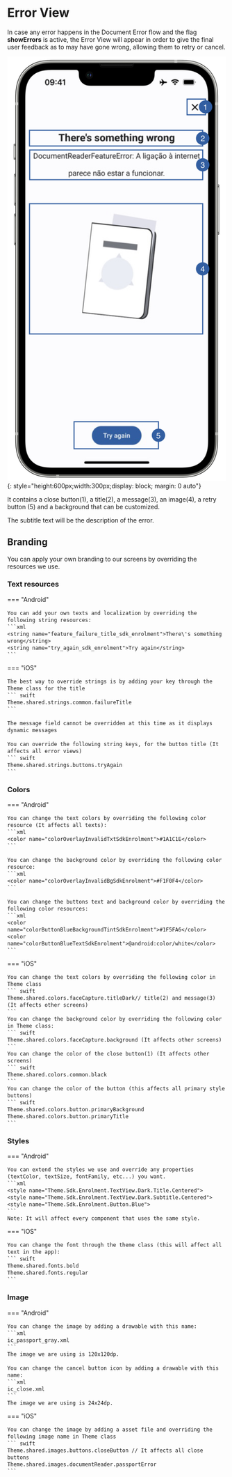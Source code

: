# Error View

In case any error happens in the Document Error flow and the flag **showErrors** is active, the Error View will appear in order to give the final user feedback as to may have gone wrong, allowing them to retry or cancel.

![Document Reader Example](Assets/DR_Error.png "Document Reader Default Error Screen"){: style="height:600px;width:300px;display: block; margin: 0 auto"}

It contains a close button(1), a title(2), a message(3), an image(4), a retry button (5) and a background that can be customized.

The subtitle text will be the description of the error.

## Branding

You can apply your own branding to our screens by overriding the resources we use.

### Text resources

=== "Android"

    You can add your own texts and localization by overriding the following string resources:
    ```xml
    <string name="feature_failure_title_sdk_enrolment">There\'s something wrong</string>
    <string name="try_again_sdk_enrolment">Try again</string>
    ```

=== "iOS"

    The best way to override strings is by adding your key through the Theme class for the title
    ``` swift
    Theme.shared.strings.common.failureTitle
    ```
    
    The message field cannot be overridden at this time as it displays dynamic messages
    
    You can override the following string keys, for the button title (It affects all error views)
    ``` swift
    Theme.shared.strings.buttons.tryAgain
    ```
        

### Colors
=== "Android"

    You can change the text colors by overriding the following color resource (It affects all texts):
    ```xml
    <color name="colorOverlayInvalidTxtSdkEnrolment">#1A1C1E</color>
    ```

    You can change the background color by overriding the following color resource:
    ```xml
    <color name="colorOverlayInvalidBgSdkEnrolment">#F1F0F4</color>
    ```

    You can change the buttons text and background color by overriding the following color resources:
    ```xml
    <color name="colorButtonBlueBackgroundTintSdkEnrolment">#1F5FA6</color>
    <color name="colorButtonBlueTextSdkEnrolment">@android:color/white</color>
    ```

=== "iOS"

    You can change the text colors by overriding the following color in Theme class 
    ``` swift
    Theme.shared.colors.faceCapture.titleDark// title(2) and message(3) (It affects other screens)
    ```
    You can change the background color by overriding the following color in Theme class:
    ``` swift
    Theme.shared.colors.faceCapture.background (It affects other screens)
    ```
    You can change the color of the close button(1) (It affects other screens)
    ``` swift
    Theme.shared.colors.common.black
    ```
    You can change the color of the button (this affects all primary style buttons)
    ``` swift
    Theme.shared.colors.button.primaryBackground
    Theme.shared.colors.button.primaryTitle
    ```
    
### Styles
=== "Android"

    You can extend the styles we use and override any properties (textColor, textSize, fontFamily, etc...) you want.
    ```xml
    <style name="Theme.Sdk.Enrolment.TextView.Dark.Title.Centered">
    <style name="Theme.Sdk.Enrolment.TextView.Dark.Subtitle.Centered">
    <style name="Theme.Sdk.Enrolment.Button.Blue">
    ```
    Note: It will affect every component that uses the same style.

=== "iOS"

    You can change the font through the theme class (this will affect all text in the app):
    ``` swift
    Theme.shared.fonts.bold
    Theme.shared.fonts.regular
    ```

### Image

=== "Android"

    You can change the image by adding a drawable with this name:
    ```xml
    ic_passport_gray.xml
    ```
    The image we are using is 120x120dp.

    You can change the cancel button icon by adding a drawable with this name:
    ```xml
    ic_close.xml
    ```
    The image we are using is 24x24dp.

=== "iOS"

    You can change the image by adding a asset file and overriding the following image name in Theme class
    ``` swift
    Theme.shared.images.buttons.closeButton // It affects all close buttons
    Theme.shared.images.documentReader.passportError
    ```